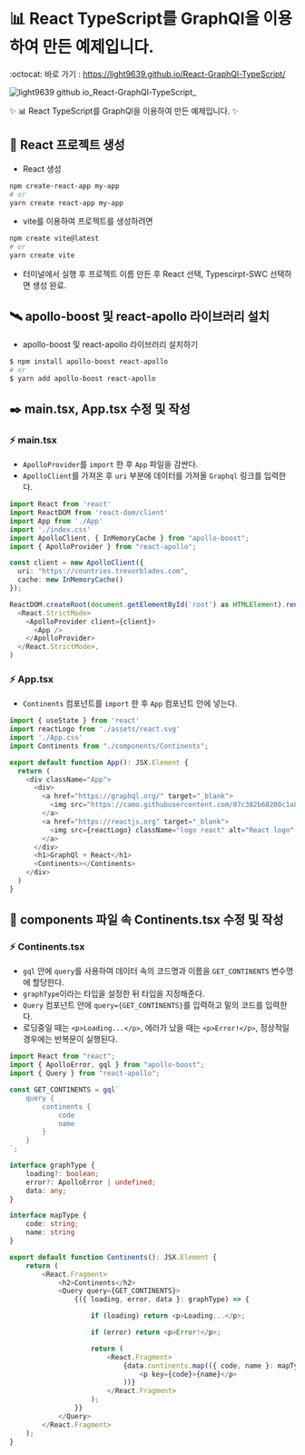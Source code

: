 # 📊 React TypeScript를 GraphQl을 이용하여 만든 예제입니다.

:octocat: 바로 가기 : https://light9639.github.io/React-GraphQl-TypeScript/

![light9639 github io_React-GraphQl-TypeScript_](https://user-images.githubusercontent.com/95972251/218047748-96ccea70-7a71-4802-a315-5bed2fe58df1.png)

:sparkles: 📊 React TypeScript를 GraphQl을 이용하여 만든 예제입니다. :sparkles:
## :tada: React 프로젝트 생성
- React 생성
```bash
npm create-react-app my-app
# or
yarn create react-app my-app
```

- vite를 이용하여 프로젝트를 생성하려면
```bash
npm create vite@latest
# or
yarn create vite
```
- 터미널에서 실행 후 프로젝트 이름 만든 후 React 선택, Typescirpt-SWC 선택하면 생성 완료.
## 🛰️ apollo-boost 및 react-apollo 라이브러리 설치
- apollo-boost 및 react-apollo 라이브러리 설치하기
```bash
$ npm install apollo-boost react-apollo
# or
$ yarn add apollo-boost react-apollo
```
## ✒️ main.tsx, App.tsx 수정 및 작성
### ⚡ main.tsx
- `ApolloProvider`를 `import` 한 후 `App` 파일을 감싼다.
- `ApolloClient`를 가져온 후 `uri` 부분에 데이터를 가져올 `Graphql` 링크를 입력한다.
```typescript
import React from 'react'
import ReactDOM from 'react-dom/client'
import App from './App'
import './index.css'
import ApolloClient, { InMemoryCache } from "apollo-boost";
import { ApolloProvider } from "react-apollo";

const client = new ApolloClient({
  uri: "https://countries.trevorblades.com",
  cache: new InMemoryCache()
});

ReactDOM.createRoot(document.getElementById('root') as HTMLElement).render(
  <React.StrictMode>
    <ApolloProvider client={client}>
      <App />
    </ApolloProvider>
  </React.StrictMode>,
)
```
### ⚡ App.tsx
- `Continents` 컴포넌트를 `import` 한 후 `App` 컴포넌트 안에 넣는다.
```typescript
import { useState } from 'react'
import reactLogo from './assets/react.svg'
import './App.css'
import Continents from "./components/Continents";

export default function App(): JSX.Element {
  return (
    <div className="App">
      <div>
        <a href="https://graphql.org/" target="_blank">
          <img src="https://camo.githubusercontent.com/07c382b68200c1a86d52d1682346e73e038b2f160c9afbc0af773fb3646882c8/68747470733a2f2f7777772e766563746f726c6f676f2e7a6f6e652f6c6f676f732f6772617068716c2f6772617068716c2d69636f6e2e737667" className="logo" alt="Vite logo" />
        </a>
        <a href="https://reactjs.org" target="_blank">
          <img src={reactLogo} className="logo react" alt="React logo" />
        </a>
      </div>
      <h1>GraphQl + React</h1>
      <Continents></Continents>
    </div>
  )
}
```
## 📝 components 파일 속 Continents.tsx 수정 및 작성
### ⚡ Continents.tsx
- `gql` 안에 `query`를 사용하여 데이터 속의 코드명과 이름을 `GET_CONTINENTS` 변수명에 할당한다.
- `graphType`이라는 타입을 설정한 뒤 타입을 지정해준다.
- `Query` 컴포넌트 안에 `query={GET_CONTINENTS}`를 입력하고 밑의 코드를 입력한다.
- 로딩중일 때는 `<p>Loading...</p>`, 에러가 났을 때는 `<p>Error!</p>`, 정상적일 경우에는 반복문이 실행된다.
```typescript
import React from "react";
import { ApolloError, gql } from "apollo-boost";
import { Query } from "react-apollo";

const GET_CONTINENTS = gql`
    query {
        continents {
            code
            name
        }
    }
`;

interface graphType {
    loading?: boolean;
    error?: ApolloError | undefined;
    data: any;
}

interface mapType {
    code: string;
    name: string
}

export default function Continents(): JSX.Element {
    return (
        <React.Fragment>
            <h2>Continents</h2>
            <Query query={GET_CONTINENTS}>
                {({ loading, error, data }: graphType) => {

                    if (loading) return <p>Loading...</p>;

                    if (error) return <p>Error!</p>;

                    return (
                        <React.Fragment>
                            {data.continents.map(({ code, name }: mapType) => (
                                <p key={code}>{name}</p>
                            ))}
                        </React.Fragment>
                    );
                }}
            </Query>
        </React.Fragment>
    );
}
```
